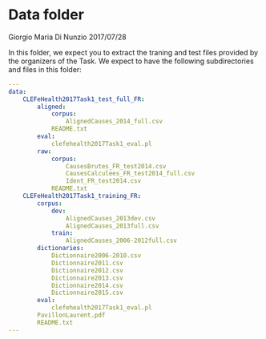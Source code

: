 Data folder
================
Giorgio Maria Di Nunzio
2017/07/28

In this folder, we expect you to extract the traning and test files provided by the organizers of the Task. We expect to have the following subdirectories and files in this folder:

``` yaml
---
data:
    CLEFeHealth2017Task1_test_full_FR:
        aligned:
            corpus:
                AlignedCauses_2014_full.csv
            README.txt
        eval:
            clefehealth2017Task1_eval.pl
        raw:
            corpus:
                CausesBrutes_FR_test2014.csv
                CausesCalculees_FR_test2014_full.csv
                Ident_FR_test2014.csv
            README.txt
    CLEFeHealth2017Task1_training_FR:
        corpus:
            dev:
                AlignedCauses_2013dev.csv
                AlignedCauses_2013full.csv
            train:
                AlignedCauses_2006-2012full.csv
        dictionaries:
            Dictionnaire2006-2010.csv
            Dictionnaire2011.csv
            Dictionnaire2012.csv
            Dictionnaire2013.csv
            Dictionnaire2014.csv
            Dictionnaire2015.csv
        eval:
            clefehealth2017Task1_eval.pl
        PavillonLaurent.pdf
        README.txt
---
```
